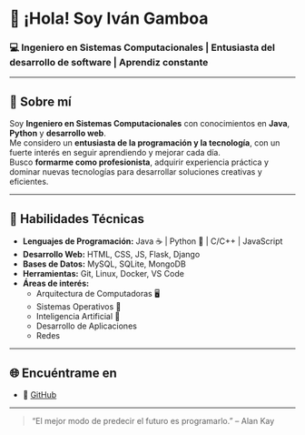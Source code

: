 # 👋 ¡Hola! Soy Iván Gamboa

### 💻 Ingeniero en Sistemas Computacionales | Entusiasta del desarrollo de software | Aprendiz constante

---

## 🚀 Sobre mí

Soy **Ingeniero en Sistemas Computacionales** con conocimientos en **Java**, **Python** y **desarrollo web**.  
Me considero un **entusiasta de la programación y la tecnología**, con un fuerte interés en seguir aprendiendo y mejorar cada día.  
Busco **formarme como profesionista**, adquirir experiencia práctica y dominar nuevas tecnologías para desarrollar soluciones creativas y eficientes.

---

## 🧠 Habilidades Técnicas

- **Lenguajes de Programación:** Java ☕ | Python 🐍 | C/C++ | JavaScript  
- **Desarrollo Web:** HTML, CSS, JS, Flask, Django  
- **Bases de Datos:** MySQL, SQLite, MongoDB  
- **Herramientas:** Git, Linux, Docker, VS Code  
- **Áreas de interés:**  
  - Arquitectura de Computadoras 🖥️  
  - Sistemas Operativos 🧩  
  - Inteligencia Artificial 🤖  
  - Desarrollo de Aplicaciones
  - Redes

---

## 🌐 Encuéntrame en

- 💼 [GitHub](https://github.com/Parlod198902)  


---

> “El mejor modo de predecir el futuro es programarlo.” – Alan Kay
